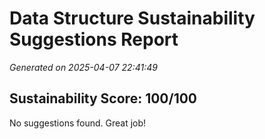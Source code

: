 # Data Structure Sustainability Suggestions Report
_Generated on 2025-04-07 22:41:49_

## Sustainability Score: 100/100

No suggestions found. Great job!
